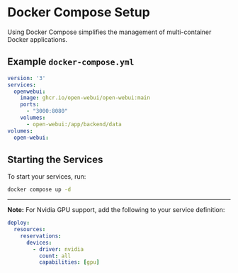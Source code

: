 

# Docker Compose Setup

Using Docker Compose simplifies the management of multi-container Docker applications.

## Example `docker-compose.yml`

```yaml
version: '3'
services:
  openwebui:
    image: ghcr.io/open-webui/open-webui:main
    ports:
      - "3000:8080"
    volumes:
      - open-webui:/app/backend/data
volumes:
  open-webui:
```

## Starting the Services

To start your services, run:

```bash
docker compose up -d
```

---

**Note:** For Nvidia GPU support, add the following to your service definition:

```yaml
deploy:
  resources:
    reservations:
      devices:
        - driver: nvidia
          count: all
          capabilities: [gpu]
```
